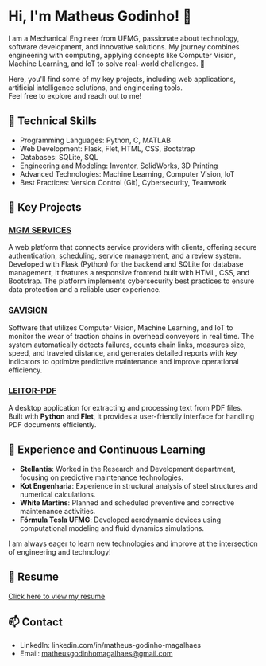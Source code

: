 # Hi, I'm Matheus Godinho! 👋

I am a Mechanical Engineer from UFMG, passionate about technology, software development, and innovative solutions. My journey combines engineering with computing, applying concepts like Computer Vision, Machine Learning, and IoT to solve real-world challenges. 🚀  

Here, you'll find some of my key projects, including web applications, artificial intelligence solutions, and engineering tools.  
Feel free to explore and reach out to me!

## 🔧 Technical Skills

- Programming Languages: Python, C, MATLAB  
- Web Development: Flask, Flet, HTML, CSS, Bootstrap  
- Databases: SQLite, SQL  
- Engineering and Modeling: Inventor, SolidWorks, 3D Printing  
- Advanced Technologies: Machine Learning, Computer Vision, IoT  
- Best Practices: Version Control (Git), Cybersecurity, Teamwork

## 🌟 Key Projects

### [MGM SERVICES](#)  
A web platform that connects service providers with clients, offering secure authentication, scheduling, service management, and a review system. Developed with Flask (Python) for the backend and SQLite for database management, it features a responsive frontend built with HTML, CSS, and Bootstrap. The platform implements cybersecurity best practices to ensure data protection and a reliable user experience.

### [SAVISION](#)  
Software that utilizes Computer Vision, Machine Learning, and IoT to monitor the wear of traction chains in overhead conveyors in real time. The system automatically detects failures, counts chain links, measures size, speed, and traveled distance, and generates detailed reports with key indicators to optimize predictive maintenance and improve operational efficiency.

### [LEITOR-PDF](#)  
A desktop application for extracting and processing text from PDF files. Built with **Python** and **Flet**, it provides a user-friendly interface for handling PDF documents efficiently.

## 📘 Experience and Continuous Learning

- **Stellantis**: Worked in the Research and Development department, focusing on predictive maintenance technologies.  
- **Kot Engenharia**: Experience in structural analysis of steel structures and numerical calculations.  
- **White Martins**: Planned and scheduled preventive and corrective maintenance activities.  
- **Fórmula Tesla UFMG**: Developed aerodynamic devices using computational modeling and fluid dynamics simulations.

I am always eager to learn new technologies and improve at the intersection of engineering and technology!

## 📄 Resume  
[Click here to view my resume](https://github.com/Matheus-Godinho-Magalhaes/Matheus-Godinho-Magalhaes/blob/main/EN-Resume-Matheus_Godinho.pdf)

## 📫 Contact

- LinkedIn: linkedin.com/in/matheus-godinho-magalhaes  
- Email: matheusgodinhomagalhaes@gmail.com

